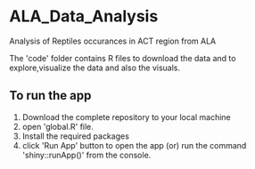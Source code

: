 # ALA_Data_Analysis

Analysis of Reptiles occurances in ACT region from ALA

The 'code' folder contains R files to download the data and to explore,visualize the data and also the visuals.

## To run the app
1. Download the complete repository to your local machine
2. open 'global.R' file.
3. Install the required packages
4. click 'Run App' button to open the app (or) run the command 'shiny::runApp()' from the console.
